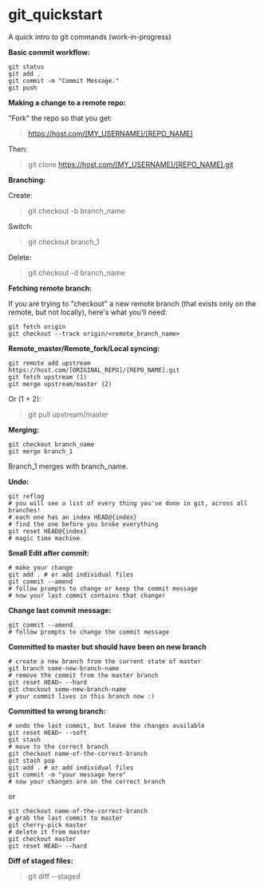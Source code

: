git_quickstart
==============

A quick intro to git commands (work-in-progress)

**Basic commit workflow:**

```
git status
git add .
git commit -m "Commit Message."
git push
```

**Making a change to a remote repo:**

"Fork" the repo so that you get: 

> https://host.com/[MY_USERNAME]/[REPO_NAME]

Then:

> git clone  https://host.com/[MY_USERNAME]/[REPO_NAME].git

**Branching:**

Create:

> git checkout -b branch_name

Switch:

> git checkout branch_1

Delete:

> git checkout -d branch_name

**Fetching remote branch:**

If you are trying to "checkout" a new remote branch (that exists only on the remote,
but not locally), here's what you'll need:

```
git fetch origin
git checkout --track origin/<remote_branch_name>
```

**Remote_master/Remote_fork/Local syncing:**

```
git remote add upstream https://host.com/[ORIGINAL_REPO]/[REPO_NAME].git
git fetch upstream (1)
git merge upstream/master (2)
```

Or (1 + 2):

> git pull upstream/master

**Merging:**

```
git checkout branch_name
git merge branch_1
```

Branch_1 merges with branch_name.

**Undo:**

```
git reflog
# you will see a list of every thing you've done in git, across all branches!
# each one has an index HEAD@{index}
# find the one before you broke everything
git reset HEAD@{index}
# magic time machine
```

**Small Edit after commit:**

```
# make your change
git add . # or add individual files
git commit --amend
# follow prompts to change or keep the commit message
# now your last commit contains that change!
```

**Change last commit message:**

```
git commit --amend
# follow prompts to change the commit message
```

**Committed to master but should have been on new branch**

```
# create a new branch from the current state of master
git branch some-new-branch-name
# remove the commit from the master branch
git reset HEAD~ --hard
git checkout some-new-branch-name
# your commit lives in this branch now :)
```

**Committed to wrong branch:**

```
# undo the last commit, but leave the changes available
git reset HEAD~ --soft
git stash
# move to the correct branch
git checkout name-of-the-correct-branch
git stash pop
git add . # or add individual files
git commit -m "your message here"
# now your changes are on the correct branch
```

or

```
git checkout name-of-the-correct-branch
# grab the last commit to master
git cherry-pick master
# delete it from master
git checkout master
git reset HEAD~ --hard
```

**Diff of staged files:**

> git diff --staged

